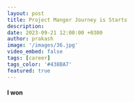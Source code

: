 ```yaml
---
layout: post
title: Project Manger Journey is Starts
description:
date: 2023-09-21 12:00:00 +0300
author: prakash
image: '/images/36.jpg'
video_embed: false
tags: [career]
tags_color: '#438BA7'
featured: true
---
```


#### I won 
